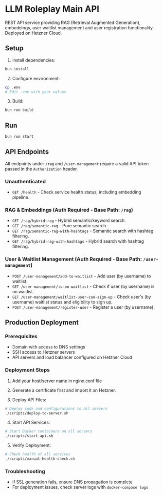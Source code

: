 # LLM Roleplay Main API

REST API service providing RAG (Retrieval Augmented Generation), embeddings, user waitlist management and user registration functionality. Deployed on Hetzner Cloud.

## Setup

1. Install dependencies:

```bash
bun install
```

2. Configure environment:

```bash
cp .env
# Edit .env with your values
```

3. Build:

```bash
bun run build
```

## Run

```bash
bun run start
```

## API Endpoints

All endpoints under `/rag` and `/user-management` require a valid API token passed in the `Authorization` header.

### Unauthenticated

- `GET /health` - Check service health status, including embedding pipeline.

### RAG & Embeddings (Auth Required - Base Path: `/rag`)

- `GET /rag/hybrid-rag` - Hybrid semantic/keyword search.
- `GET /rag/semantic-rag` - Pure semantic search.
- `GET /rag/semantic-rag-with-hashtags` - Semantic search with hashtag filtering.
- `GET /rag/hybrid-rag-with-hashtags` - Hybrid search with hashtag filtering.

### User & Waitlist Management (Auth Required - Base Path: `/user-management`)

- `POST /user-management/add-to-waitlist` - Add user (by username) to waitlist.
- `GET /user-management/is-on-waitlist` - Check if user (by username) is on waitlist.
- `GET /user-management/waitlist-user-can-sign-up` - Check user's (by username) waitlist status and eligibility to sign up.
- `POST /user-management/register-user` - Register a user (by username).

## Production Deployment

### Prerequisites

- Domain with access to DNS settings
- SSH access to Hetzner servers
- API servers and load balancer configured on Hetzner Cloud

### Deployment Steps

1. Add your host/server name in nginx.conf file

2. Generate a certificate first and import it on Hetzner.

3. Deploy API Files:

```bash
# Deploy code and configurations to all servers
./scripts/deploy-to-server.sh
```

4. Start API Services:

```bash
# Start Docker containers on all servers
./scripts/start-api.sh
```

5. Verify Deployment:

```bash
# Check health of all services
./scripts/manual-health-check.sh
```

### Troubleshooting

- If SSL generation fails, ensure DNS propagation is complete
- For deployment issues, check server logs with `docker-compose logs`
